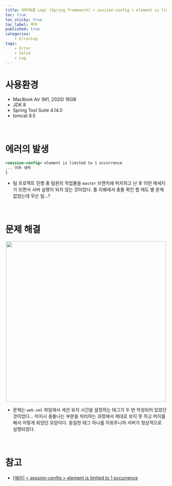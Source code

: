 ```yaml
---
title: 에러해결 Log) (Spring framework) < session-config > element is limited to 1 occurrence
toc: true
toc_sticky: true
toc_label: 목차
published: true
categories:
    - ErrorLog
tags:
    - Error
    - Solve
    - Log
---
```

# 사용환경
* MacBook Air (M1, 2020) 16GB
* JDK 8
* Spring Tool Suite 4.14.0
* tomcat 8.5<br><br><br>

# 에러의 발생

```xml
<session-config> element is limited to 1 occurrence
... 이하 생략
}
```

* 팀 프로젝트 진행 중 팀원의 작업물을 `master` 브랜치에 머지하고 난 후 이런 메세지가 뜨면서 서버 실행이 되지 않는 것이었다. 풀 리퀘에서 충돌 확인 할 때도 별 문제 없었는데 무슨 일...?<br><br><br>

# 문제 해결

<p align="center"><img src="../../assets/images/sessionConfigError.png" width="500"></p>

* 문제는 `web.xml` 파일에서 세션 유지 시간을 설정하는 태그가 두 번 작성되어 있었던 것이었다... 머지시 충돌나는 부분을 처리하는 과정에서 제대로 보지 못 하고 머지를 해서 저렇게 되었던 모양이다. 동일한 태그 하나를 지워주니까 서버가 정상적으로 실행되었다.<br><br><br>

# 참고
* [[에러] < session-config > element is limited to 1 occurrence](https://to-dy.tistory.com/89)
